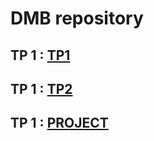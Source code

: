# DMB repository

## TP 1 : [TP1](/TP_1/)
## TP 1 : [TP2](/TP_2/)
## TP 1 : [PROJECT](/PROJECT/README.md)
